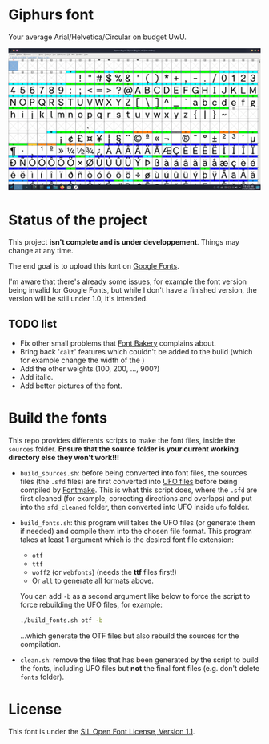 # Giphurs font

Your average Arial/Helvetica/Circular on budget UwU.

![Preview](documentation/quick_preview.png)

# Status of the project

This project **isn't complete and is under developpement**. Things may change at any time.

The end goal is to upload this font on [Google Fonts](https://fonts.google.com/).

I'm aware that there's already some issues, for example the font version being invalid for Google Fonts, but while I don't have a finished version, the version will be still under 1.0, it's intended.

## TODO list
* Fix other small problems that [Font Bakery](https://github.com/googlefonts/fontbakery) complains about.
* Bring back '`calt`' features which couldn't be added to the build (which for example change the width of the )
* Add the other weights (100, 200, ..., 900?)
* Add italic.
* Add better pictures of the font.

# Build the fonts
This repo provides differents scripts to make the font files, inside the `sources` folder.
**Ensure that the source folder is your current working directory else they won't work!!!**

* `build_sources.sh`: before being converted into font files, the sources files (the `.sfd` files) are first converted into [UFO files](https://en.wikipedia.org/wiki/Unified_Font_Object) before being compiled by [Fontmake](https://github.com/googlefonts/fontmake). This is what this script does, where the `.sfd` are first cleaned (for example, correcting directions and overlaps) and put into the `sfd_cleaned` folder, then converted into UFO inside `ufo` folder.

* `build_fonts.sh`: this program will takes the UFO files (or generate them if needed) and compile them into the chosen file format. This program takes at least 1 argument which is the desired font file extension:
	* `otf`
	* `ttf`
	* `woff2` (or `webfonts`) (needs the **ttf** files first!)
	* Or `all` to generate all formats above.

	You can add `-b` as a second argument like below to force the script to force rebuilding the UFO files, for example:
	```sh
	./build_fonts.sh otf -b
	```
	...which generate the OTF files but also rebuild the sources for the compilation.

* `clean.sh`: remove the files that has been generated by the script to build the fonts, including UFO files but **not** the final font files (e.g. don't delete `fonts` folder).

# License
This font is under the [SIL Open Font License, Version 1.1](https://scripts.sil.org/OFL).
 

